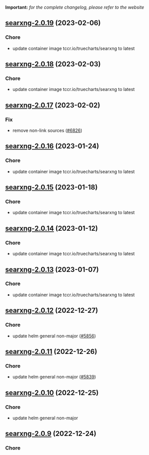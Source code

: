 **Important:**
*for the complete changelog, please refer to the website*




## [searxng-2.0.19](https://github.com/truecharts/charts/compare/searxng-2.0.18...searxng-2.0.19) (2023-02-06)

### Chore

- update container image tccr.io/truecharts/searxng to latest
  
  


## [searxng-2.0.18](https://github.com/truecharts/charts/compare/searxng-2.0.17...searxng-2.0.18) (2023-02-03)

### Chore

- update container image tccr.io/truecharts/searxng to latest
  
  


## [searxng-2.0.17](https://github.com/truecharts/charts/compare/searxng-2.0.16...searxng-2.0.17) (2023-02-02)

### Fix

- remove non-link sources ([#6826](https://github.com/truecharts/charts/issues/6826))
  
  


## [searxng-2.0.16](https://github.com/truecharts/charts/compare/searxng-2.0.15...searxng-2.0.16) (2023-01-24)

### Chore

- update container image tccr.io/truecharts/searxng to latest
  
  


## [searxng-2.0.15](https://github.com/truecharts/charts/compare/searxng-2.0.14...searxng-2.0.15) (2023-01-18)

### Chore

- update container image tccr.io/truecharts/searxng to latest
  
  


## [searxng-2.0.14](https://github.com/truecharts/charts/compare/searxng-2.0.13...searxng-2.0.14) (2023-01-12)

### Chore

- update container image tccr.io/truecharts/searxng to latest
  
  


## [searxng-2.0.13](https://github.com/truecharts/charts/compare/searxng-2.0.12...searxng-2.0.13) (2023-01-07)

### Chore

- update container image tccr.io/truecharts/searxng to latest
  
  


## [searxng-2.0.12](https://github.com/truecharts/charts/compare/searxng-2.0.11...searxng-2.0.12) (2022-12-27)

### Chore

- update helm general non-major ([#5856](https://github.com/truecharts/charts/issues/5856))
  
  


## [searxng-2.0.11](https://github.com/truecharts/charts/compare/searxng-2.0.10...searxng-2.0.11) (2022-12-26)

### Chore

- update helm general non-major ([#5839](https://github.com/truecharts/charts/issues/5839))
  
  


## [searxng-2.0.10](https://github.com/truecharts/charts/compare/searxng-2.0.9...searxng-2.0.10) (2022-12-25)

### Chore

- update helm general non-major
  
  


## [searxng-2.0.9](https://github.com/truecharts/charts/compare/searxng-2.0.8...searxng-2.0.9) (2022-12-24)

### Chore
